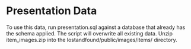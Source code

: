 Presentation Data
=================

To use this data, run presentation.sql against a database that already has the schema applied. The script will overwrite all existing data.
Unzip item_images.zip into the lostandfound/public/images/items/ directory.
